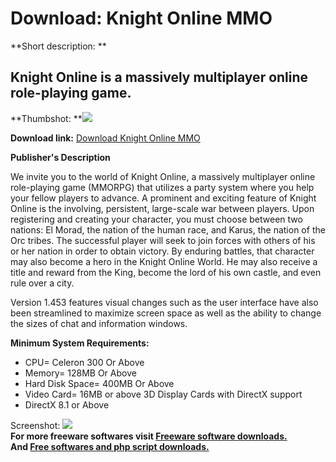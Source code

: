 # Download: Knight Online MMO

**Short description: **

## Knight Online is a massively multiplayer online role-playing game.

  
**Thumbshot: **![](http://www.freewarefiles.com/screenshot/knightonline_md.jpg)   
  
**Download link:** [Download Knight Online MMO](http://freesoftwares.boysofts.com/Knight-Online-Version_program_23195.html)  
  

**Publisher's Description**  
  

We invite you to the world of Knight Online, a massively multiplayer online
role-playing game (MMORPG) that utilizes a party system where you help your
fellow players to advance. A prominent and exciting feature of Knight Online
is the involving, persistent, large-scale war between players. Upon
registering and creating your character, you must choose between two nations:
El Morad, the nation of the human race, and Karus, the nation of the Orc
tribes. The successful player will seek to join forces with others of his or
her nation in order to obtain victory. By enduring battles, that character may
also become a hero in the Knight Online World. He may also receive a title and
reward from the King, become the lord of his own castle, and even rule over a
city.

Version 1.453 features visual changes such as the user interface have also
been streamlined to maximize screen space as well as the ability to change the
sizes of chat and information windows.

**Minimum System Requirements:**

  * CPU= Celeron 300 Or Above 
  * Memory= 128MB Or Above 
  * Hard Disk Space= 400MB Or Above 
  * Video Card= 16MB or above 3D Display Cards with DirectX support 
  * DirectX 8.1 or Above 

  
  
Screenshot: ![](http://www.freewarefiles.com/screenshot/knightonline.jpg)  
**For more freeware softwares visit [Freeware software downloads.](http://freesoftwares.boysofts.com/)**   
**And [Free softwares and php script downloads.](http://www.boysofts.com/)**

